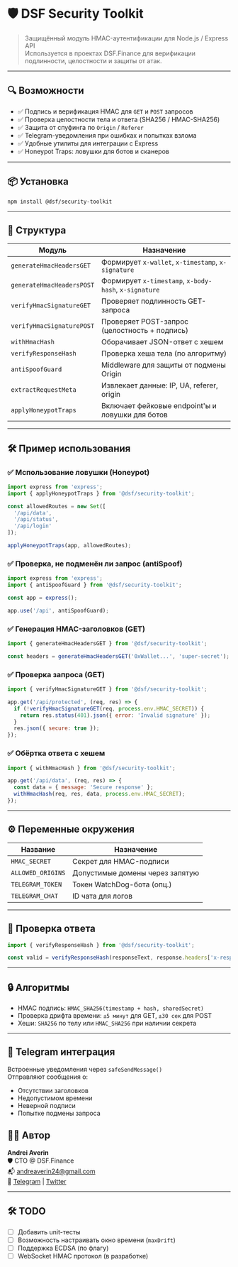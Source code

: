# 🛡️ DSF Security Toolkit

> Защищённый модуль HMAC-аутентификации для Node.js / Express API  
> Используется в проектах DSF.Finance для верификации подлинности, целостности и защиты от атак.

---

## 🔍 Возможности

- ✅ Подпись и верификация HMAC для `GET` и `POST` запросов
- ✅ Проверка целостности тела и ответа (SHA256 / HMAC-SHA256)
- ✅ Защита от спуфинга по `Origin` / `Referer`
- ✅ Telegram-уведомления при ошибках и попытках взлома
- ✅ Удобные утилиты для интеграции с Express
- ✅ Honeypot Traps: ловушки для ботов и сканеров

---

## 📦 Установка

```bash
npm install @dsf/security-toolkit
```

---

## 📂 Структура

| Модуль                     | Назначение                                            |
|----------------------------|-------------------------------------------------------|
| `generateHmacHeadersGET`   | Формирует `x-wallet`, `x-timestamp`, `x-signature`    |
| `generateHmacHeadersPOST`  | Формирует `x-timestamp`, `x-body-hash`, `x-signature` |
| `verifyHmacSignatureGET`   | Проверяет подлинность GET-запроса                     |
| `verifyHmacSignaturePOST`  | Проверяет POST-запрос (целостность + подпись)         |
| `withHmacHash`             | Оборачивает JSON-ответ с хешем                        |
| `verifyResponseHash`       | Проверка хеша тела (по алгоритму)                     |
| `antiSpoofGuard`           | Middleware для защиты от подмены Origin               |
| `extractRequestMeta`       | Извлекает данные: IP, UA, referer, origin             |
| `applyHoneypotTraps`       | 	Включает фейковые endpoint'ы и ловушки для ботов     |
---

## 🛠️ Пример использования

### ✅ Мспользование ловушки (Honeypot)

```js
import express from 'express';
import { applyHoneypotTraps } from '@dsf/security-toolkit';

const allowedRoutes = new Set([
  '/api/data',
  '/api/status',
  '/api/login'
]);

applyHoneypotTraps(app, allowedRoutes);
```

### ✅ Проверка, не подменён ли запрос (antiSpoof)

```js
import express from 'express';
import { antiSpoofGuard } from '@dsf/security-toolkit';

const app = express();

app.use('/api', antiSpoofGuard);
```

### ✅ Генерация HMAC-заголовков (GET)

```js
import { generateHmacHeadersGET } from '@dsf/security-toolkit';

const headers = generateHmacHeadersGET('0xWallet...', 'super-secret');
```

### ✅ Проверка запроса (GET)

```js
import { verifyHmacSignatureGET } from '@dsf/security-toolkit';

app.get('/api/protected', (req, res) => {
  if (!verifyHmacSignatureGET(req, process.env.HMAC_SECRET)) {
    return res.status(401).json({ error: 'Invalid signature' });
  }
  res.json({ secure: true });
});
```

### ✅ Обёртка ответа с хешем

```js
import { withHmacHash } from '@dsf/security-toolkit';

app.get('/api/data', (req, res) => {
  const data = { message: 'Secure response' };
  withHmacHash(req, res, data, process.env.HMAC_SECRET);
});
```

---

## ⚙️ Переменные окружения

| Название         | Назначение                      |
|------------------|---------------------------------|
| `HMAC_SECRET`    | Секрет для HMAC-подписи         |
| `ALLOWED_ORIGINS`| Допустимые домены через запятую |
| `TELEGRAM_TOKEN` | Токен WatchDog-бота (опц.)      |
| `TELEGRAM_CHAT`  | ID чата для логов               |

---

## 🧪 Проверка ответа

```js
import { verifyResponseHash } from '@dsf/security-toolkit';

const valid = verifyResponseHash(responseText, response.headers['x-response-hash']);
```

---

## 🔒 Алгоритмы

- HMAC подпись: `HMAC_SHA256(timestamp + hash, sharedSecret)`
- Проверка дрифта времени: `±5 минут` для GET, `±30 сек` для POST
- Хеши: `SHA256` по телу или `HMAC_SHA256` при наличии секрета

---

## 📡 Telegram интеграция

Встроенные уведомления через `safeSendMessage()`  
Отправляют сообщения о:

- Отсутствии заголовков
- Недопустимом времени
- Неверной подписи
- Попытке подмены запроса

## 👨‍💻 Автор

**Andrei Averin**  
🛡 CTO @ DSF.Finance  
📬 [andreaverin24@gmail.com](mailto:andreaverin24@gmail.com)  
🔗 [Telegram](https://t.me/andrey_blockchain) | [Twitter](https://twitter.com/andreaverin24)

---

## 🛠 TODO

- [ ] Добавить unit-тесты
- [ ] Возможность настраивать окно времени (`maxDrift`)
- [ ] Поддержка ECDSA (по флагу)
- [ ] WebSocket HMAC протокол (в разработке)